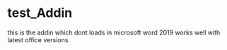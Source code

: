 # test_Addin
this is the addin which dont loads in microsoft word 2019 works well with latest office versions.
